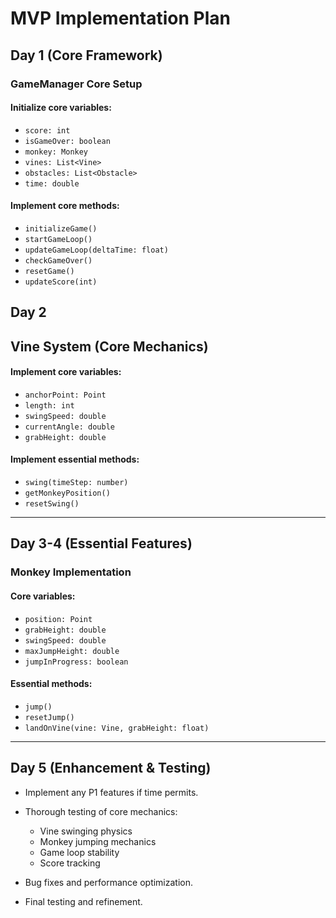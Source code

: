 # MVP Implementation Plan

## Day 1 (Core Framework)

### GameManager Core Setup

#### Initialize core variables:
- `score: int`
- `isGameOver: boolean`
- `monkey: Monkey`
- `vines: List<Vine>`
- `obstacles: List<Obstacle>`
- `time: double`

#### Implement core methods:
- `initializeGame()`
- `startGameLoop()`
- `updateGameLoop(deltaTime: float)`
- `checkGameOver()`
- `resetGame()`
- `updateScore(int)`

## Day 2

## Vine System (Core Mechanics)

#### Implement core variables:
- `anchorPoint: Point`
- `length: int`
- `swingSpeed: double`
- `currentAngle: double`
- `grabHeight: double`

#### Implement essential methods:
- `swing(timeStep: number)`
- `getMonkeyPosition()`
- `resetSwing()`

---

## Day 3-4 (Essential Features)

### Monkey Implementation

#### Core variables:
- `position: Point`
- `grabHeight: double`
- `swingSpeed: double`
- `maxJumpHeight: double`
- `jumpInProgress: boolean`

#### Essential methods:
- `jump()`
- `resetJump()`
- `landOnVine(vine: Vine, grabHeight: float)`

---

## Day 5 (Enhancement & Testing)

- Implement any P1 features if time permits.
- Thorough testing of core mechanics:
  - Vine swinging physics
  - Monkey jumping mechanics
  - Game loop stability
  - Score tracking

- Bug fixes and performance optimization.
- Final testing and refinement.

